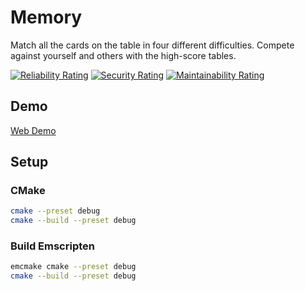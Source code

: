 # Memory

Match all the cards on the table in four different difficulties. Compete against yourself and others with the high-score tables.

[![Reliability Rating](https://sonarcloud.io/api/project_badges/measure?project=AdsGames_memory&metric=reliability_rating)](https://sonarcloud.io/summary/new_code?id=AdsGames_memory)
[![Security Rating](https://sonarcloud.io/api/project_badges/measure?project=AdsGames_memory&metric=security_rating)](https://sonarcloud.io/summary/new_code?id=AdsGames_memory)
[![Maintainability Rating](https://sonarcloud.io/api/project_badges/measure?project=AdsGames_memory&metric=sqale_rating)](https://sonarcloud.io/summary/new_code?id=AdsGames_memory)

## Demo

[Web Demo](https://adsgames.github.io/memory/)

## Setup

### CMake

```bash
cmake --preset debug
cmake --build --preset debug
```

### Build Emscripten

```bash
emcmake cmake --preset debug
cmake --build --preset debug
```
